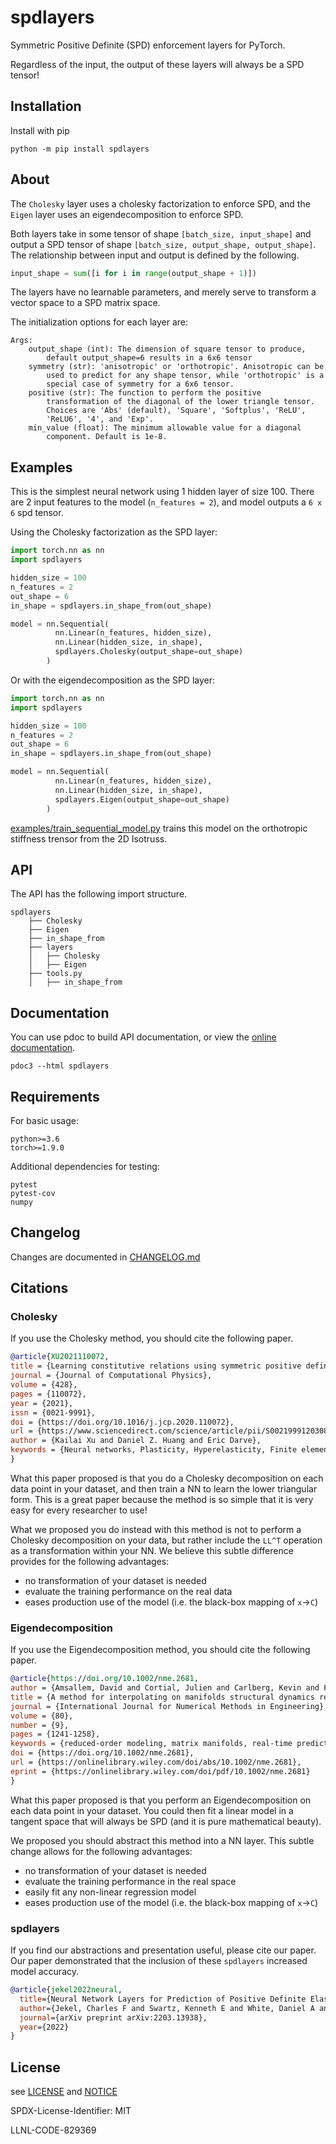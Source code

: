 # spdlayers

Symmetric Positive Definite (SPD) enforcement layers for PyTorch.

Regardless of the input, the output of these layers will always be a SPD tensor!

## Installation

Install with pip

```
python -m pip install spdlayers
```

## About

The `Cholesky` layer uses a cholesky factorization to enforce SPD, and the `Eigen` layer uses an eigendecomposition to enforce SPD.

Both layers take in some tensor of shape `[batch_size, input_shape]` and output a SPD tensor of shape `[batch_size, output_shape, output_shape]`. The relationship between input and output is defined by the following.

```python
input_shape = sum([i for i in range(output_shape + 1)])
```

The layers have no learnable parameters, and merely serve to transform a vector space to a SPD matrix space.

The initialization options for each layer are:
```
Args:
    output_shape (int): The dimension of square tensor to produce,
        default output_shape=6 results in a 6x6 tensor
    symmetry (str): 'anisotropic' or 'orthotropic'. Anisotropic can be
        used to predict for any shape tensor, while 'orthotropic' is a
        special case of symmetry for a 6x6 tensor.
    positive (str): The function to perform the positive
        transformation of the diagonal of the lower triangle tensor.
        Choices are 'Abs' (default), 'Square', 'Softplus', 'ReLU',
        'ReLU6', '4', and 'Exp'.
    min_value (float): The minimum allowable value for a diagonal
        component. Default is 1e-8.
```

## Examples

This is the simplest neural network using 1 hidden layer of size 100. There are 2 input features to the model (`n_features = 2`), and model outputs a `6 x 6` spd tensor.

Using the Cholesky factorization as the SPD layer:
```python
import torch.nn as nn
import spdlayers

hidden_size = 100
n_features = 2
out_shape = 6
in_shape = spdlayers.in_shape_from(out_shape)

model = nn.Sequential(
          nn.Linear(n_features, hidden_size),
          nn.Linear(hidden_size, in_shape),
          spdlayers.Cholesky(output_shape=out_shape)
        )
```

Or with the eigendecomposition as the SPD layer:
```python
import torch.nn as nn
import spdlayers

hidden_size = 100
n_features = 2
out_shape = 6
in_shape = spdlayers.in_shape_from(out_shape)

model = nn.Sequential(
          nn.Linear(n_features, hidden_size),
          nn.Linear(hidden_size, in_shape),
          spdlayers.Eigen(output_shape=out_shape)
        )
```

[examples/train_sequential_model.py](https://github.com/LLNL/spdlayers/blob/main/examples/train_sequential_model.py) trains this model on the orthotropic stiffness trensor from the 2D Isotruss.

## API

The API has the following import structure.

```
spdlayers
    ├── Cholesky
    ├── Eigen
    ├── in_shape_from
    ├── layers
    │   ├── Cholesky
    │   ├── Eigen
    ├── tools.py
    │   ├── in_shape_from
```

## Documentation

You can use pdoc to build API documentation, or view the [online documentation](https://software.llnl.gov/spdlayers).

```
pdoc3 --html spdlayers
```

## Requirements

For basic usage:

```
python>=3.6
torch>=1.9.0
```

Additional dependencies for testing:

```
pytest
pytest-cov
numpy
```

## Changelog

Changes are documented in [CHANGELOG.md](https://github.com/LLNL/spdlayers/blob/main/CHANGELOG.md)

## Citations

### Cholesky

If you use the Cholesky method, you should cite the following paper.

```bib
@article{XU2021110072,
title = {Learning constitutive relations using symmetric positive definite neural networks},
journal = {Journal of Computational Physics},
volume = {428},
pages = {110072},
year = {2021},
issn = {0021-9991},
doi = {https://doi.org/10.1016/j.jcp.2020.110072},
url = {https://www.sciencedirect.com/science/article/pii/S0021999120308469},
author = {Kailai Xu and Daniel Z. Huang and Eric Darve},
keywords = {Neural networks, Plasticity, Hyperelasticity, Finite element method, Multiscale homogenization}
}
```

What this paper proposed is that you do a Cholesky decomposition on each data point in your dataset, and then train a NN to learn the lower triangular form. This is a great paper because the method is so simple that it is very easy for every researcher to use!

What we proposed you do instead with this method is not to perform a Cholesky decomposition on your data, but rather include the `LL^T` operation as a transformation within your NN. We believe this subtle difference provides for the following advantages:
- no transformation of your dataset is needed
- evaluate the training performance on the real data
- eases production use of the model (i.e. the black-box mapping of `x`→`C`)

### Eigendecomposition

If you use the Eigendecomposition method, you should cite the following paper.

```bib
@article{https://doi.org/10.1002/nme.2681,
author = {Amsallem, David and Cortial, Julien and Carlberg, Kevin and Farhat, Charbel},
title = {A method for interpolating on manifolds structural dynamics reduced-order models},
journal = {International Journal for Numerical Methods in Engineering},
volume = {80},
number = {9},
pages = {1241-1258},
keywords = {reduced-order modeling, matrix manifolds, real-time prediction, surrogate modeling, linear structural dynamics},
doi = {https://doi.org/10.1002/nme.2681},
url = {https://onlinelibrary.wiley.com/doi/abs/10.1002/nme.2681},
eprint = {https://onlinelibrary.wiley.com/doi/pdf/10.1002/nme.2681}
}
```
What this paper proposed is that you perform an Eigendecomposition on each data point in your dataset. You could then fit a linear model in a tangent space that will always be SPD (and it is pure mathematical beauty).

We proposed you should abstract this method into a NN layer. This subtle change allows for the following advantages:
- no transformation of your dataset is needed
- evaluate the training performance in the real space
- easily fit any non-linear regression model
- eases production use of the model (i.e. the black-box mapping of `x`→`C`)

### spdlayers

If you find our abstractions and presentation useful, please cite our paper. Our paper demonstrated that the inclusion of these `spdlayers` increased model accuracy.

```bib
@article{jekel2022neural,
  title={Neural Network Layers for Prediction of Positive Definite Elastic Stiffness Tensors},
  author={Jekel, Charles F and Swartz, Kenneth E and White, Daniel A and Tortorelli, Daniel A and Watts, Seth E},
  journal={arXiv preprint arXiv:2203.13938},
  year={2022}
}
```

## License

see [LICENSE](https://github.com/LLNL/spdlayers/blob/main/LICENSE) and [NOTICE](https://github.com/LLNL/spdlayers/blob/main/NOTICE)

SPDX-License-Identifier: MIT

LLNL-CODE-829369
